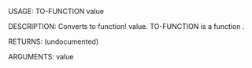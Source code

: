 USAGE:
     TO-FUNCTION value 

DESCRIPTION:
     Converts to function! value.
     TO-FUNCTION is a function .

RETURNS:
    (undocumented)

ARGUMENTS:
    value
